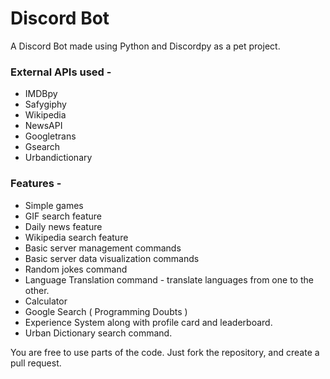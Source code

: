# Discord Bot
A Discord Bot made using Python and Discordpy as a pet project.

### External APIs used -
* IMDBpy
* Safygiphy
* Wikipedia
* NewsAPI
* Googletrans
* Gsearch
* Urbandictionary

### Features - 
* Simple games
* GIF search feature
* Daily news feature
* Wikipedia search feature
* Basic server management commands
* Basic server data visualization commands
* Random jokes command
* Language Translation command - translate languages from one to the other.
* Calculator
* Google Search ( Programming Doubts )
* Experience System along with profile card and leaderboard.
* Urban Dictionary search command.

You are free to use parts of the code. Just fork the repository, and create a pull request.
